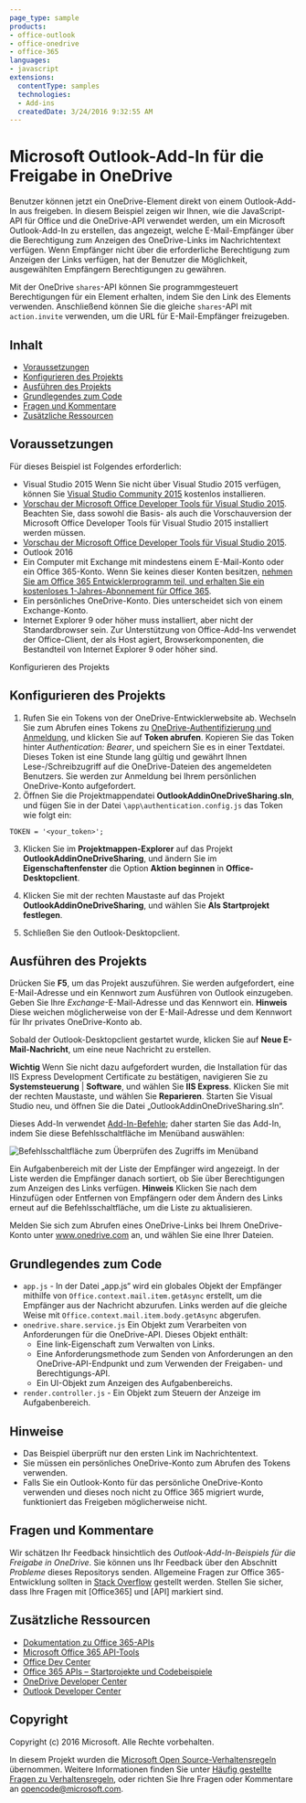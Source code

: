 ```yaml
---
page_type: sample
products:
- office-outlook
- office-onedrive
- office-365
languages:
- javascript
extensions:
  contentType: samples
  technologies:
  - Add-ins
  createdDate: 3/24/2016 9:32:55 AM
---
```

# <a name="microsoft-outlook-add-in-sharing-to-onedrive"></a>Microsoft Outlook-Add-In für die Freigabe in OneDrive

Benutzer können jetzt ein OneDrive-Element direkt von einem Outlook-Add-In aus freigeben. In diesem Beispiel zeigen wir Ihnen, wie die JavaScript-API für Office und die OneDrive-API verwendet werden, um ein Microsoft Outlook-Add-In zu erstellen, das angezeigt, welche E-Mail-Empfänger über die Berechtigung zum Anzeigen des OneDrive-Links im Nachrichtentext verfügen. Wenn Empfänger nicht über die erforderliche Berechtigung zum Anzeigen der Links verfügen, hat der Benutzer die Möglichkeit, ausgewählten Empfängern Berechtigungen zu gewähren.

Mit der OneDrive `shares`-API können Sie programmgesteuert Berechtigungen für ein Element erhalten, indem Sie den Link des Elements verwenden. Anschließend können Sie die gleiche `shares`-API mit `action.invite` verwenden, um die URL für E-Mail-Empfänger freizugeben.


## <a name="table-of-contents"></a>Inhalt

* [Voraussetzungen](#prerequisites)
* [Konfigurieren des Projekts](#configure-the-project)
* [Ausführen des Projekts](#run-the-project)
* [Grundlegendes zum Code](#understand-the-code)
* [Fragen und Kommentare](#questions-and-comments)
* [Zusätzliche Ressourcen](#additional-resources)

## <a name="prerequisites"></a>Voraussetzungen

Für dieses Beispiel ist Folgendes erforderlich:

* Visual Studio 2015 Wenn Sie nicht über Visual Studio 2015 verfügen, können Sie [Visual Studio Community 2015](http://aka.ms/vscommunity2015) kostenlos installieren. 
* [Vorschau der Microsoft Office Developer Tools für Visual Studio 2015](http://aka.ms/officedevtoolsforvs2015). Beachten Sie, dass sowohl die Basis- als auch die Vorschauversion der Microsoft Office Developer Tools für Visual Studio 2015 installiert werden müssen.
* [Vorschau der Microsoft Office Developer Tools für Visual Studio 2015](http://www.microsoft.com/en-us/download/details.aspx?id=49972).
* Outlook 2016
* Ein Computer mit Exchange mit mindestens einem E-Mail-Konto oder ein Office 365-Konto. Wenn Sie keines dieser Konten besitzen, [nehmen Sie am Office 365 Entwicklerprogramm teil, und erhalten Sie ein kostenloses 1-Jahres-Abonnement für Office 365](https://aka.ms/devprogramsignup).
* Ein persönliches OneDrive-Konto. Dies unterscheidet sich von einem Exchange-Konto.
* Internet Explorer 9 oder höher muss installiert, aber nicht der Standardbrowser sein. Zur Unterstützung von Office-Add-Ins verwendet der Office-Client, der als Host agiert, Browserkomponenten, die Bestandteil von Internet Explorer 9 oder höher sind.

Konfigurieren des Projekts 

## <a name="configure-the-project"></a>Konfigurieren des Projekts

1. Rufen Sie ein Tokens von der OneDrive-Entwicklerwebsite ab. Wechseln Sie zum Abrufen eines Tokens zu [OneDrive-Authentifizierung und Anmeldung](https://dev.onedrive.com/auth/msa_oauth.htm), und klicken Sie auf **Token abrufen**. Kopieren Sie das Token hinter _Authentication: Bearer_, und speichern Sie es in einer Textdatei. Dieses Token ist eine Stunde lang gültig und gewährt Ihnen Lese-/Schreibzugriff auf die OneDrive-Dateien des angemeldeten Benutzers. Sie werden zur Anmeldung bei Ihrem persönlichen OneDrive-Konto aufgefordert.
2. Öffnen Sie die Projektmappendatei **OutlookAddinOneDriveSharing.sln**, und fügen Sie in der Datei `\app\authentication.config.js` das Token wie folgt ein:
```
TOKEN = '<your_token>';
```
3. Klicken Sie im **Projektmappen-Explorer** auf das Projekt **OutlookAddinOneDriveSharing**, und ändern Sie im **Eigenschaftenfenster** die Option **Aktion beginnen** in **Office-Desktopclient**.

4. Klicken Sie mit der rechten Maustaste auf das Projekt **OutlookAddinOneDriveSharing**, und wählen Sie **Als Startprojekt festlegen**.
5. Schließen Sie den Outlook-Desktopclient.

## <a name="run-the-project"></a>Ausführen des Projekts

Drücken Sie **F5**, um das Projekt auszuführen. Sie werden aufgefordert, eine E-Mail-Adresse und ein Kennwort zum Ausführen von Outlook einzugeben. Geben Sie Ihre _Exchange_-E-Mail-Adresse und das Kennwort ein. **Hinweis** Diese weichen möglicherweise von der E-Mail-Adresse und dem Kennwort für Ihr privates OneDrive-Konto ab. 

Sobald der Outlook-Desktopclient gestartet wurde, klicken Sie auf **Neue E-Mail-Nachricht**, um eine neue Nachricht zu erstellen.

**Wichtig** Wenn Sie nicht dazu aufgefordert wurden, die Installation für das IIS Express Development Certificate zu bestätigen, navigieren Sie zu **Systemsteuerung** | **Software**, und wählen Sie **IIS Express**. Klicken Sie mit der rechten Maustaste, und wählen Sie **Reparieren**. Starten Sie Visual Studio neu, und öffnen Sie die Datei „OutlookAddinOneDriveSharing.sln“.

Dieses Add-In verwendet [Add-In-Befehle](https://msdn.microsoft.com/EN-US/library/office/mt267547.aspx); daher starten Sie das Add-In, indem Sie diese Befehlsschaltfläche im Menüband auswählen:

![Befehlsschaltfläche zum Überprüfen des Zugriffs im Menüband](/readme-images/commandbutton.PNG)

Ein Aufgabenbereich mit der Liste der Empfänger wird angezeigt. In der Liste werden die Empfänger danach sortiert, ob Sie über Berechtigungen zum Anzeigen des Links verfügen. **Hinweis** Klicken Sie nach dem Hinzufügen oder Entfernen von Empfängern oder dem Ändern des Links erneut auf die Befehlsschaltfläche, um die Liste zu aktualisieren. 

Melden Sie sich zum Abrufen eines OneDrive-Links bei Ihrem OneDrive-Konto unter www.onedrive.com an, und wählen Sie eine Ihrer Dateien.

## <a name="understand-the-code"></a>Grundlegendes zum Code

* `app.js` - In der Datei „app.js“ wird ein globales Objekt der Empfänger mithilfe von `Office.context.mail.item.getAsync` erstellt, um die Empfänger aus der Nachricht abzurufen. Links werden auf die gleiche Weise mit `Office.context.mail.item.body.getAsync` abgerufen.
* `onedrive.share.service.js` Ein Objekt zum Verarbeiten von Anforderungen für die OneDrive-API. Dieses Objekt enthält:
    - Eine link-Eigenschaft zum Verwalten von Links.
    - Eine Anforderungsmethode zum Senden von Anforderungen an den OneDrive-API-Endpunkt und zum Verwenden der Freigaben- und Berechtigungs-API.
    - Ein UI-Objekt zum Anzeigen des Aufgabenbereichs.
* `render.controller.js` - Ein Objekt zum Steuern der Anzeige im Aufgabenbereich. 

## <a name="remarks"></a>Hinweise

* Das Beispiel überprüft nur den ersten Link im Nachrichtentext.
* Sie müssen ein persönliches OneDrive-Konto zum Abrufen des Tokens verwenden.
* Falls Sie ein Outlook-Konto für das persönliche OneDrive-Konto verwenden und dieses noch nicht zu Office 365 migriert wurde, funktioniert das Freigeben möglicherweise nicht.

## <a name="questions-and-comments"></a>Fragen und Kommentare

Wir schätzen Ihr Feedback hinsichtlich des *Outlook-Add-In-Beispiels für die Freigabe in OneDrive*. Sie können uns Ihr Feedback über den Abschnitt *Probleme* dieses Repositorys senden. Allgemeine Fragen zur Office 365-Entwicklung sollten in [Stack Overflow](http://stackoverflow.com/questions/tagged/Office365+API) gestellt werden. Stellen Sie sicher, dass Ihre Fragen mit [Office365] und [API] markiert sind.

## <a name="additional-resources"></a>Zusätzliche Ressourcen

* [Dokumentation zu Office 365-APIs](http://msdn.microsoft.com/office/office365/howto/platform-development-overview)
* [Microsoft Office 365 API-Tools](https://visualstudiogallery.msdn.microsoft.com/a15b85e6-69a7-4fdf-adda-a38066bb5155)
* [Office Dev Center](http://dev.office.com/)
* [Office 365 APIs – Startprojekte und Codebeispiele](http://msdn.microsoft.com/en-us/office/office365/howto/starter-projects-and-code-samples)
* [OneDrive Developer Center](http://dev.onedrive.com)
* [Outlook Developer Center](http://dev.outlook.com)

## <a name="copyright"></a>Copyright
Copyright (c) 2016 Microsoft. Alle Rechte vorbehalten.



In diesem Projekt wurden die [Microsoft Open Source-Verhaltensregeln](https://opensource.microsoft.com/codeofconduct/) übernommen. Weitere Informationen finden Sie unter [Häufig gestellte Fragen zu Verhaltensregeln](https://opensource.microsoft.com/codeofconduct/faq/), oder richten Sie Ihre Fragen oder Kommentare an [opencode@microsoft.com](mailto:opencode@microsoft.com).

